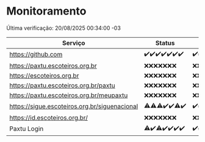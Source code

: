 # Monitoramento

Última verificação: 20/08/2025 00:34:00 -03

|Serviço|Status|Últimas 24h|
|---|---|---|
|https://github.com|<span title="2025-08-13: OK=23">✔️</span><span title="2025-08-14: OK=23">✔️</span><span title="2025-08-15: OK=23">✔️</span><span title="2025-08-16: OK=23">✔️</span><span title="2025-08-17: OK=23">✔️</span><span title="2025-08-18: OK=23">✔️</span><span title="2025-08-19: OK=2">✔️</span>|<span title="19/08/2025 00:35:00 -03 : 200">✔️</span><span title="19/08/2025 01:12:00 -03 : 200">✔️</span><span title="19/08/2025 02:10:00 -03 : 200">✔️</span><span title="19/08/2025 03:14:00 -03 : 200">✔️</span><span title="19/08/2025 04:09:00 -03 : 200">✔️</span><span title="19/08/2025 05:13:00 -03 : 200">✔️</span><span title="19/08/2025 06:10:00 -03 : 200">✔️</span><span title="19/08/2025 07:10:00 -03 : 200">✔️</span><span title="19/08/2025 08:08:00 -03 : 200">✔️</span><span title="19/08/2025 09:18:00 -03 : 200">✔️</span><span title="19/08/2025 10:22:00 -03 : 200">✔️</span><span title="19/08/2025 11:09:00 -03 : 200">✔️</span><span title="19/08/2025 12:10:00 -03 : 200">✔️</span><span title="19/08/2025 13:12:00 -03 : 200">✔️</span><span title="19/08/2025 14:08:00 -03 : 200">✔️</span><span title="19/08/2025 15:13:00 -03 : 200">✔️</span><span title="19/08/2025 16:07:00 -03 : 200">✔️</span><span title="19/08/2025 17:10:00 -03 : 200">✔️</span><span title="19/08/2025 18:08:00 -03 : 200">✔️</span><span title="19/08/2025 19:09:00 -03 : 200">✔️</span><span title="19/08/2025 20:08:00 -03 : 200">✔️</span><span title="19/08/2025 21:45:00 -03 : 200">✔️</span><span title="19/08/2025 23:24:00 -03 : 200">✔️</span><span title="20/08/2025 00:34:00 -03 : 200">✔️</span>|
|https://paxtu.escoteiros.org.br|<span title="2025-08-13: Falhas=23">❌</span><span title="2025-08-14: Falhas=23">❌</span><span title="2025-08-15: Falhas=23">❌</span><span title="2025-08-16: Falhas=23">❌</span><span title="2025-08-17: Falhas=23">❌</span><span title="2025-08-18: Falhas=23">❌</span><span title="2025-08-19: Falhas=2">❌</span>|<span title="19/08/2025 00:35:00 -03 : 403">❌</span><span title="19/08/2025 01:12:00 -03 : 403">❌</span><span title="19/08/2025 02:10:00 -03 : 403">❌</span><span title="19/08/2025 03:14:00 -03 : 403">❌</span><span title="19/08/2025 04:09:00 -03 : 403">❌</span><span title="19/08/2025 05:13:00 -03 : 403">❌</span><span title="19/08/2025 06:10:00 -03 : 403">❌</span><span title="19/08/2025 07:10:00 -03 : 403">❌</span><span title="19/08/2025 08:08:00 -03 : 403">❌</span><span title="19/08/2025 09:18:00 -03 : 403">❌</span><span title="19/08/2025 10:22:00 -03 : 403">❌</span><span title="19/08/2025 11:09:00 -03 : 403">❌</span><span title="19/08/2025 12:10:00 -03 : 403">❌</span><span title="19/08/2025 13:12:00 -03 : 403">❌</span><span title="19/08/2025 14:08:00 -03 : 403">❌</span><span title="19/08/2025 15:13:00 -03 : 403">❌</span><span title="19/08/2025 16:07:00 -03 : 403">❌</span><span title="19/08/2025 17:10:00 -03 : 403">❌</span><span title="19/08/2025 18:08:00 -03 : 403">❌</span><span title="19/08/2025 19:09:00 -03 : 403">❌</span><span title="19/08/2025 20:08:00 -03 : 403">❌</span><span title="19/08/2025 21:45:00 -03 : 403">❌</span><span title="19/08/2025 23:24:00 -03 : 403">❌</span><span title="20/08/2025 00:34:00 -03 : 403">❌</span>|
|https://escoteiros.org.br|<span title="2025-08-13: Falhas=23">❌</span><span title="2025-08-14: Falhas=23">❌</span><span title="2025-08-15: Falhas=23">❌</span><span title="2025-08-16: Falhas=23">❌</span><span title="2025-08-17: Falhas=23">❌</span><span title="2025-08-18: Falhas=23">❌</span><span title="2025-08-19: Falhas=2">❌</span>|<span title="19/08/2025 00:35:00 -03 : 403">❌</span><span title="19/08/2025 01:12:00 -03 : 403">❌</span><span title="19/08/2025 02:10:00 -03 : 403">❌</span><span title="19/08/2025 03:14:00 -03 : 403">❌</span><span title="19/08/2025 04:09:00 -03 : 403">❌</span><span title="19/08/2025 05:13:00 -03 : 403">❌</span><span title="19/08/2025 06:10:00 -03 : 403">❌</span><span title="19/08/2025 07:10:00 -03 : 403">❌</span><span title="19/08/2025 08:08:00 -03 : 403">❌</span><span title="19/08/2025 09:18:00 -03 : 403">❌</span><span title="19/08/2025 10:22:00 -03 : 403">❌</span><span title="19/08/2025 11:09:00 -03 : 403">❌</span><span title="19/08/2025 12:10:00 -03 : 403">❌</span><span title="19/08/2025 13:12:00 -03 : 403">❌</span><span title="19/08/2025 14:08:00 -03 : 403">❌</span><span title="19/08/2025 15:13:00 -03 : 403">❌</span><span title="19/08/2025 16:07:00 -03 : 403">❌</span><span title="19/08/2025 17:10:00 -03 : 403">❌</span><span title="19/08/2025 18:08:00 -03 : 403">❌</span><span title="19/08/2025 19:09:00 -03 : 403">❌</span><span title="19/08/2025 20:08:00 -03 : 403">❌</span><span title="19/08/2025 21:45:00 -03 : 403">❌</span><span title="19/08/2025 23:24:00 -03 : 403">❌</span><span title="20/08/2025 00:34:00 -03 : 403">❌</span>|
|https://paxtu.escoteiros.org.br/paxtu|<span title="2025-08-13: Falhas=23">❌</span><span title="2025-08-14: Falhas=23">❌</span><span title="2025-08-15: Falhas=23">❌</span><span title="2025-08-16: Falhas=23">❌</span><span title="2025-08-17: Falhas=23">❌</span><span title="2025-08-18: Falhas=23">❌</span><span title="2025-08-19: Falhas=2">❌</span>|<span title="19/08/2025 00:35:00 -03 : 403">❌</span><span title="19/08/2025 01:12:00 -03 : 403">❌</span><span title="19/08/2025 02:10:00 -03 : 403">❌</span><span title="19/08/2025 03:14:00 -03 : 403">❌</span><span title="19/08/2025 04:09:00 -03 : 403">❌</span><span title="19/08/2025 05:13:00 -03 : 403">❌</span><span title="19/08/2025 06:10:00 -03 : 403">❌</span><span title="19/08/2025 07:10:00 -03 : 403">❌</span><span title="19/08/2025 08:08:00 -03 : 403">❌</span><span title="19/08/2025 09:18:00 -03 : 403">❌</span><span title="19/08/2025 10:22:00 -03 : 403">❌</span><span title="19/08/2025 11:09:00 -03 : 403">❌</span><span title="19/08/2025 12:10:00 -03 : 403">❌</span><span title="19/08/2025 13:12:00 -03 : 403">❌</span><span title="19/08/2025 14:08:00 -03 : 403">❌</span><span title="19/08/2025 15:13:00 -03 : 403">❌</span><span title="19/08/2025 16:07:00 -03 : 403">❌</span><span title="19/08/2025 17:10:00 -03 : 403">❌</span><span title="19/08/2025 18:08:00 -03 : 403">❌</span><span title="19/08/2025 19:09:00 -03 : 403">❌</span><span title="19/08/2025 20:08:00 -03 : 403">❌</span><span title="19/08/2025 21:45:00 -03 : 403">❌</span><span title="19/08/2025 23:24:00 -03 : 403">❌</span><span title="20/08/2025 00:34:00 -03 : 403">❌</span>|
|https://paxtu.escoteiros.org.br/meupaxtu|<span title="2025-08-13: Falhas=23">❌</span><span title="2025-08-14: Falhas=23">❌</span><span title="2025-08-15: Falhas=23">❌</span><span title="2025-08-16: Falhas=23">❌</span><span title="2025-08-17: Falhas=23">❌</span><span title="2025-08-18: Falhas=23">❌</span><span title="2025-08-19: Falhas=2">❌</span>|<span title="19/08/2025 00:35:00 -03 : 403">❌</span><span title="19/08/2025 01:12:00 -03 : 403">❌</span><span title="19/08/2025 02:10:00 -03 : 403">❌</span><span title="19/08/2025 03:14:00 -03 : 403">❌</span><span title="19/08/2025 04:09:00 -03 : 403">❌</span><span title="19/08/2025 05:13:00 -03 : 403">❌</span><span title="19/08/2025 06:10:00 -03 : 403">❌</span><span title="19/08/2025 07:10:00 -03 : 403">❌</span><span title="19/08/2025 08:08:00 -03 : 403">❌</span><span title="19/08/2025 09:18:00 -03 : 403">❌</span><span title="19/08/2025 10:22:00 -03 : 403">❌</span><span title="19/08/2025 11:09:00 -03 : 403">❌</span><span title="19/08/2025 12:10:00 -03 : 403">❌</span><span title="19/08/2025 13:12:00 -03 : 403">❌</span><span title="19/08/2025 14:08:00 -03 : 403">❌</span><span title="19/08/2025 15:13:00 -03 : 403">❌</span><span title="19/08/2025 16:07:00 -03 : 403">❌</span><span title="19/08/2025 17:10:00 -03 : 403">❌</span><span title="19/08/2025 18:08:00 -03 : 403">❌</span><span title="19/08/2025 19:09:00 -03 : 403">❌</span><span title="19/08/2025 20:08:00 -03 : 403">❌</span><span title="19/08/2025 21:45:00 -03 : 403">❌</span><span title="19/08/2025 23:24:00 -03 : 403">❌</span><span title="20/08/2025 00:34:00 -03 : 403">❌</span>|
|https://sigue.escoteiros.org.br/siguenacional|<span title="2025-08-13: OK=22, Falhas=1">⚠️</span><span title="2025-08-14: OK=22, Falhas=1">⚠️</span><span title="2025-08-15: OK=22, Falhas=1">⚠️</span><span title="2025-08-16: OK=23">✔️</span><span title="2025-08-17: OK=23">✔️</span><span title="2025-08-18: OK=22, Falhas=1">⚠️</span><span title="2025-08-19: OK=2">✔️</span>|<span title="19/08/2025 00:35:00 -03 : 200">✔️</span><span title="19/08/2025 01:12:00 -03 : 200">✔️</span><span title="19/08/2025 02:10:00 -03 : 200">✔️</span><span title="19/08/2025 03:14:00 -03 : 200">✔️</span><span title="19/08/2025 04:09:00 -03 : 200">✔️</span><span title="19/08/2025 05:13:00 -03 : 200">✔️</span><span title="19/08/2025 06:10:00 -03 : 200">✔️</span><span title="19/08/2025 07:10:00 -03 : 200">✔️</span><span title="19/08/2025 08:08:00 -03 : 200">✔️</span><span title="19/08/2025 09:18:00 -03 : 200">✔️</span><span title="19/08/2025 10:22:00 -03 : 200">✔️</span><span title="19/08/2025 11:09:00 -03 : 200">✔️</span><span title="19/08/2025 12:10:00 -03 : 200">✔️</span><span title="19/08/2025 13:12:00 -03 : 200">✔️</span><span title="19/08/2025 14:08:00 -03 : 200">✔️</span><span title="19/08/2025 15:13:00 -03 : 200">✔️</span><span title="19/08/2025 16:07:00 -03 : 200">✔️</span><span title="19/08/2025 17:10:00 -03 : 200">✔️</span><span title="19/08/2025 18:08:00 -03 : 200">✔️</span><span title="19/08/2025 19:09:00 -03 : 200">✔️</span><span title="19/08/2025 20:08:00 -03 : 200">✔️</span><span title="19/08/2025 21:45:00 -03 : 200">✔️</span><span title="19/08/2025 23:24:00 -03 : 200">✔️</span><span title="20/08/2025 00:34:00 -03 : 200">✔️</span>|
|https://id.escoteiros.org.br/|<span title="2025-08-13: Falhas=23">❌</span><span title="2025-08-14: Falhas=23">❌</span><span title="2025-08-15: Falhas=23">❌</span><span title="2025-08-16: Falhas=23">❌</span><span title="2025-08-17: Falhas=23">❌</span><span title="2025-08-18: Falhas=23">❌</span><span title="2025-08-19: Falhas=2">❌</span>|<span title="19/08/2025 00:35:00 -03 : 403">❌</span><span title="19/08/2025 01:12:00 -03 : 403">❌</span><span title="19/08/2025 02:10:00 -03 : 403">❌</span><span title="19/08/2025 03:14:00 -03 : 403">❌</span><span title="19/08/2025 04:09:00 -03 : 403">❌</span><span title="19/08/2025 05:13:00 -03 : 403">❌</span><span title="19/08/2025 06:10:00 -03 : 403">❌</span><span title="19/08/2025 07:10:00 -03 : 403">❌</span><span title="19/08/2025 08:08:00 -03 : 403">❌</span><span title="19/08/2025 09:18:00 -03 : 403">❌</span><span title="19/08/2025 10:22:00 -03 : 403">❌</span><span title="19/08/2025 11:09:00 -03 : 403">❌</span><span title="19/08/2025 12:10:00 -03 : 403">❌</span><span title="19/08/2025 13:12:00 -03 : 403">❌</span><span title="19/08/2025 14:08:00 -03 : 403">❌</span><span title="19/08/2025 15:13:00 -03 : 403">❌</span><span title="19/08/2025 16:07:00 -03 : 403">❌</span><span title="19/08/2025 17:10:00 -03 : 403">❌</span><span title="19/08/2025 18:08:00 -03 : 403">❌</span><span title="19/08/2025 19:09:00 -03 : 403">❌</span><span title="19/08/2025 20:08:00 -03 : 403">❌</span><span title="19/08/2025 21:45:00 -03 : 403">❌</span><span title="19/08/2025 23:24:00 -03 : 403">❌</span><span title="20/08/2025 00:34:00 -03 : 403">❌</span>|
|Paxtu Login|<span title="2025-08-13: OK=22, Falhas=1">⚠️</span><span title="2025-08-14: OK=23">✔️</span><span title="2025-08-15: OK=22, Falhas=1">⚠️</span><span title="2025-08-16: OK=23">✔️</span><span title="2025-08-17: OK=23">✔️</span><span title="2025-08-18: OK=23">✔️</span><span title="2025-08-19: OK=2">✔️</span>|<span title="19/08/2025 00:35:00 -03 : 200">✔️</span><span title="19/08/2025 01:12:00 -03 : 200">✔️</span><span title="19/08/2025 02:10:00 -03 : 200">✔️</span><span title="19/08/2025 03:14:00 -03 : 200">✔️</span><span title="19/08/2025 04:09:00 -03 : 200">✔️</span><span title="19/08/2025 05:13:00 -03 : 200">✔️</span><span title="19/08/2025 06:10:00 -03 : 200">✔️</span><span title="19/08/2025 07:10:00 -03 : 200">✔️</span><span title="19/08/2025 08:08:00 -03 : 200">✔️</span><span title="19/08/2025 09:18:00 -03 : 200">✔️</span><span title="19/08/2025 10:22:00 -03 : 200">✔️</span><span title="19/08/2025 11:09:00 -03 : 200">✔️</span><span title="19/08/2025 12:10:00 -03 : 200">✔️</span><span title="19/08/2025 13:12:00 -03 : 200">✔️</span><span title="19/08/2025 14:08:00 -03 : 200">✔️</span><span title="19/08/2025 15:13:00 -03 : 200">✔️</span><span title="19/08/2025 16:07:00 -03 : 200">✔️</span><span title="19/08/2025 17:10:00 -03 : 200">✔️</span><span title="19/08/2025 18:08:00 -03 : 200">✔️</span><span title="19/08/2025 19:09:00 -03 : 200">✔️</span><span title="19/08/2025 20:08:00 -03 : 200">✔️</span><span title="19/08/2025 21:45:00 -03 : 200">✔️</span><span title="19/08/2025 23:24:00 -03 : 200">✔️</span><span title="20/08/2025 00:34:00 -03 : 200">✔️</span>|
